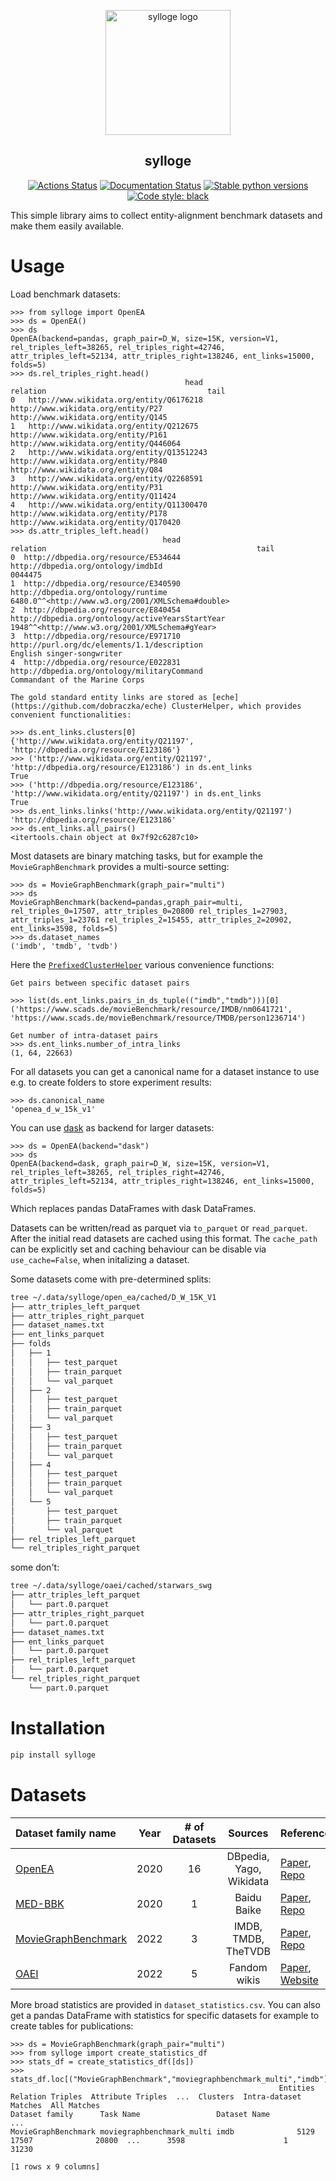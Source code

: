 <p align="center">
<img src="https://github.com/dobraczka/sylloge/raw/main/docs/logo.png" alt="sylloge logo", width=200/>
</p>

<h2 align="center">sylloge</h2>

<p align="center">
<a href="https://github.com/dobraczka/sylloge/actions/workflows/main.yml"><img alt="Actions Status" src="https://github.com/dobraczka/sylloge/actions/workflows/main.yml/badge.svg?branch=main"></a>
<a href='https://sylloge.readthedocs.io/en/latest/?badge=latest'><img src='https://readthedocs.org/projects/sylloge/badge/?version=latest' alt='Documentation Status' /></a>
<a href="https://pypi.org/project/sylloge"/><img alt="Stable python versions" src="https://img.shields.io/pypi/pyversions/sylloge"></a>
<a href="https://github.com/psf/black"><img alt="Code style: black" src="https://img.shields.io/badge/code%20style-black-000000.svg"></a>
</p>

This simple library aims to collect entity-alignment benchmark datasets and make them easily available.

Usage
=====
Load benchmark datasets:
```
>>> from sylloge import OpenEA
>>> ds = OpenEA()
>>> ds
OpenEA(backend=pandas, graph_pair=D_W, size=15K, version=V1, rel_triples_left=38265, rel_triples_right=42746, attr_triples_left=52134, attr_triples_right=138246, ent_links=15000, folds=5)
>>> ds.rel_triples_right.head()
                                       head                             relation                                    tail
0   http://www.wikidata.org/entity/Q6176218   http://www.wikidata.org/entity/P27     http://www.wikidata.org/entity/Q145
1   http://www.wikidata.org/entity/Q212675  http://www.wikidata.org/entity/P161  http://www.wikidata.org/entity/Q446064
2   http://www.wikidata.org/entity/Q13512243  http://www.wikidata.org/entity/P840      http://www.wikidata.org/entity/Q84
3   http://www.wikidata.org/entity/Q2268591   http://www.wikidata.org/entity/P31   http://www.wikidata.org/entity/Q11424
4   http://www.wikidata.org/entity/Q11300470  http://www.wikidata.org/entity/P178  http://www.wikidata.org/entity/Q170420
>>> ds.attr_triples_left.head()
                                  head                                          relation                                               tail
0  http://dbpedia.org/resource/E534644                http://dbpedia.org/ontology/imdbId                                            0044475
1  http://dbpedia.org/resource/E340590               http://dbpedia.org/ontology/runtime  6480.0^^<http://www.w3.org/2001/XMLSchema#double>
2  http://dbpedia.org/resource/E840454  http://dbpedia.org/ontology/activeYearsStartYear     1948^^<http://www.w3.org/2001/XMLSchema#gYear>
3  http://dbpedia.org/resource/E971710       http://purl.org/dc/elements/1.1/description                          English singer-songwriter
4  http://dbpedia.org/resource/E022831       http://dbpedia.org/ontology/militaryCommand                     Commandant of the Marine Corps

The gold standard entity links are stored as [eche](https://github.com/dobraczka/eche) ClusterHelper, which provides convenient functionalities:

>>> ds.ent_links.clusters[0]
{'http://www.wikidata.org/entity/Q21197', 'http://dbpedia.org/resource/E123186'}
>>> ('http://www.wikidata.org/entity/Q21197', 'http://dbpedia.org/resource/E123186') in ds.ent_links
True
>>> ('http://dbpedia.org/resource/E123186', 'http://www.wikidata.org/entity/Q21197') in ds.ent_links
True
>>> ds.ent_links.links('http://www.wikidata.org/entity/Q21197')
'http://dbpedia.org/resource/E123186'
>>> ds.ent_links.all_pairs()
<itertools.chain object at 0x7f92c6287c10>
```

Most datasets are binary matching tasks, but for example the `MovieGraphBenchmark` provides a multi-source setting:

```
>>> ds = MovieGraphBenchmark(graph_pair="multi")
>>> ds
MovieGraphBenchmark(backend=pandas,graph_pair=multi, rel_triples_0=17507, attr_triples_0=20800 rel_triples_1=27903, attr_triples_1=23761 rel_triples_2=15455, attr_triples_2=20902, ent_links=3598, folds=5)
>>> ds.dataset_names
('imdb', 'tmdb', 'tvdb')
```

Here the [`PrefixedClusterHelper`](https://eche.readthedocs.io/en/latest/reference/eche/#eche.PrefixedClusterHelper) various convenience functions:

```
Get pairs between specific dataset pairs

>>> list(ds.ent_links.pairs_in_ds_tuple(("imdb","tmdb")))[0]
('https://www.scads.de/movieBenchmark/resource/IMDB/nm0641721', 'https://www.scads.de/movieBenchmark/resource/TMDB/person1236714')

Get number of intra-dataset pairs
>>> ds.ent_links.number_of_intra_links
(1, 64, 22663)
```

For all datasets you can get a canonical name for a dataset instance to use e.g. to create folders to store experiment results:

```
>>> ds.canonical_name
'openea_d_w_15k_v1'
```

You can use [dask](https://www.dask.org/) as backend for larger datasets:
```
>>> ds = OpenEA(backend="dask")
>>> ds
OpenEA(backend=dask, graph_pair=D_W, size=15K, version=V1, rel_triples_left=38265, rel_triples_right=42746, attr_triples_left=52134, attr_triples_right=138246, ent_links=15000, folds=5)
```
Which replaces pandas DataFrames with dask DataFrames.

Datasets can be written/read as parquet via `to_parquet` or `read_parquet`.
After the initial read datasets are cached using this format. The `cache_path` can be explicitly set and caching behaviour can be disable via `use_cache=False`, when initalizing a dataset.

Some datasets come with pre-determined splits:

```bash
tree ~/.data/sylloge/open_ea/cached/D_W_15K_V1
├── attr_triples_left_parquet
├── attr_triples_right_parquet
├── dataset_names.txt
├── ent_links_parquet
├── folds
│   ├── 1
│   │   ├── test_parquet
│   │   ├── train_parquet
│   │   └── val_parquet
│   ├── 2
│   │   ├── test_parquet
│   │   ├── train_parquet
│   │   └── val_parquet
│   ├── 3
│   │   ├── test_parquet
│   │   ├── train_parquet
│   │   └── val_parquet
│   ├── 4
│   │   ├── test_parquet
│   │   ├── train_parquet
│   │   └── val_parquet
│   └── 5
│       ├── test_parquet
│       ├── train_parquet
│       └── val_parquet
├── rel_triples_left_parquet
└── rel_triples_right_parquet
```
some don't:
```bash
tree ~/.data/sylloge/oaei/cached/starwars_swg
├── attr_triples_left_parquet
│   └── part.0.parquet
├── attr_triples_right_parquet
│   └── part.0.parquet
├── dataset_names.txt
├── ent_links_parquet
│   └── part.0.parquet
├── rel_triples_left_parquet
│   └── part.0.parquet
└── rel_triples_right_parquet
    └── part.0.parquet
```


Installation
============
```bash
pip install sylloge
```

Datasets
========
| Dataset family name | Year | # of Datasets | Sources | References |
|:--------------------|:----:|:-------------:|:-------:|:----------|
| [OpenEA](https://sylloge.readthedocs.io/en/latest/source/datasets.html#sylloge.OpenEA) | 2020 | 16 | DBpedia, Yago, Wikidata |  [Paper](http://www.vldb.org/pvldb/vol13/p2326-sun.pdf), [Repo](https://github.com/nju-websoft/OpenEA#dataset-overview) |
| [MED-BBK](https://sylloge.readthedocs.io/en/latest/source/datasets.html#sylloge.MED_BBK) | 2020 | 1 | Baidu Baike |  [Paper](https://aclanthology.org/2020.coling-industry.17.pdf), [Repo](https://github.com/ZihengZZH/industry-eval-EA/tree/main#benchmark) |
| [MovieGraphBenchmark](https://sylloge.readthedocs.io/en/latest/source/datasets.html#sylloge.MovieGraphBenchmark) | 2022 | 3 | IMDB, TMDB, TheTVDB | [Paper](http://ceur-ws.org/Vol-2873/paper8.pdf), [Repo](https://github.com/ScaDS/MovieGraphBenchmark) |
| [OAEI](https://sylloge.readthedocs.io/en/latest/source/datasets.html#sylloge.OAEI) | 2022 | 5 | Fandom wikis | [Paper](https://ceur-ws.org/Vol-3324/oaei22_paper0.pdf), [Website](http://oaei.ontologymatching.org/2022/knowledgegraph/index.html) |

More broad statistics are provided in `dataset_statistics.csv`. You can also get a pandas DataFrame with statistics for specific datasets for example to create tables for publications:
```
>>> ds = MovieGraphBenchmark(graph_pair="multi")
>>> from sylloge import create_statistics_df
>>> stats_df = create_statistics_df([ds])
>>> stats_df.loc[("MovieGraphBenchmark","moviegraphbenchmark_multi","imdb")]
                                                            Entities  Relation Triples  Attribute Triples  ...  Clusters  Intra-dataset Matches  All Matches
Dataset family      Task Name                 Dataset Name                                                 ...
MovieGraphBenchmark moviegraphbenchmark_multi imdb              5129             17507              20800  ...      3598                      1        31230

[1 rows x 9 columns]
```
